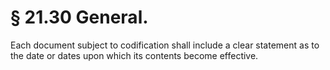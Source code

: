 # § 21.30   General.

Each document subject to codification shall include a clear statement as to the date or dates upon which its contents become effective. 




